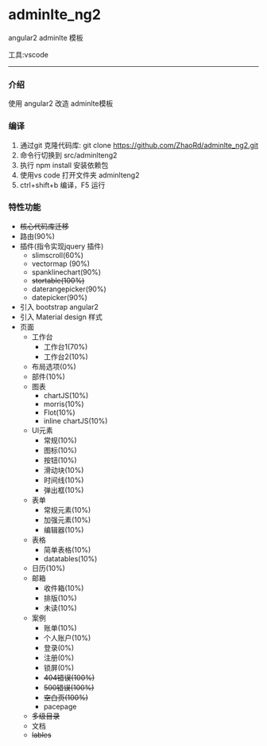 # adminlte_ng2
angular2   adminlte 模板

工具:vscode

---
### 介绍
使用 angular2 改造 adminlte模板

### 编译
1. 通过git 克隆代码库:  git clone https://github.com/ZhaoRd/adminlte_ng2.git
2. 命令行切换到 src/adminlteng2
3. 执行 npm install 安装依赖包
4. 使用vs code 打开文件夹 adminlteng2
5. ctrl+shift+b 编译，F5 运行

### 特性功能
* ~~核心代码库迁移~~
* 路由(90%)
* 插件(指令实现jquery 插件)
	* slimscroll(60%)
	* vectormap (90%)
	* spanklinechart(90%)
	* ~~stortable(100%)~~
	* daterangepicker(90%)
	* datepicker(90%)
* 引入 bootstrap angular2
* 引入 Material design 样式
* 页面
	* 工作台
		* 工作台1(70%)
		* 工作台2(10%)
	* 布局选项(0%)
	* 部件(10%)
	* 图表
		* chartJS(10%)
		* morris(10%)
		* Flot(10%)
		* inline chartJS(10%)
	* UI元素
		* 常规(10%)
		* 图标(10%)
		* 按钮(10%)
		* 滑动块(10%)
		* 时间线(10%)
		* 弹出框(10%)
	* 表单
		* 常规元素(10%)
		* 加强元素(10%)
		* 编辑器(10%)
	* 表格
		* 简单表格(10%)
		* datatables(10%)
	* 日历(10%)
	* 邮箱
		* 收件箱(10%)
		* 排版(10%)
		* 未读(10%)
	* 案例
		* 账单(10%)
		* 个人账户(10%)
		* 登录(0%)
		* 注册(0%)
		* 锁屏(0%)
		* ~~404错误(100%)~~
		* ~~500错误(100%)~~
		* ~~空白页(100%)~~
		* pacepage
	* ~~多级目录~~
	* 文档
	* ~~lables~~


